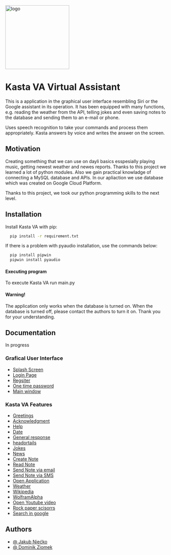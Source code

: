 
<img src="https://user-images.githubusercontent.com/72970978/166124613-df2ae0d7-1f7c-4d03-bbcb-97fc9ead719d.png" alt="logo" width="200"/>

# Kasta VA Virtual Assistant
This is a application in the graphical user interface resembling Siri or the Google assistant in its operation. It has been equipped with many functions, e.g. reading the weather from the API, telling jokes and even saving notes to the database and sending them to an e-mail or phone.

Uses speech recognition to take your commands and process them appropriately. Kasta answers by voice and writes the answer on the screen.

## Motivation

Creating something that we can use on dayli basics esspesially playing music, getting newest weather and newes reports.
Thanks to this project we learned a lot of python modules. Also we gain practical knowladge
of connecting a MySQL database and APIs.
In our apliaction we use database which was created on Google Cloud Platform.

Thanks to this project, we took our python programming skills to the next level.
## Installation

Install Kasta VA with pip:

```bash
  pip install -r requirement.txt

```

If there is a problem with pyaudio installation, use the commands below:

```bash
  pip install pipwin
  pipwin install pyaudio

```
#### Executing program
To execute Kasta VA run main.py

#### Warning! 
The application only works when the database is turned on. When the database is turned off, please contact the authors to turn it on. Thank you for your understanding.
## Documentation

In progress

### Grafical User Interface
* [Splash Screen](#splashScreen)
* [Login Page](#loginPage)
* [Regsiter](#register)
* [One time password](#otp)
* [Main window](#main)

### Kasta VA Features

* [Greetings](#greetings)
* [Acknowledgment](#acknowledgment)
* [Help](#help)
* [Date](#date)
* [General response](#generalresponse)
* [headortails](#headsortails)
* [Jokes](#jokes)
* [News](#news)
* [Create Note](#createnote)
* [Read Note](#readnote)
* [Send Note via email](#sendNoteViaEmail)
* [Send Note via SMS](#sendNoteViaSms)
* [Open Application](#openApp)
* [Weather](#weather)
* [Wikipedia](#wikipedia)
* [WolframAlpha](#wolfram)
* [Open Youtube video](#youtube)
* [Rock paper scisorrs](#rockpapperscissors)
* [Search in google](#googleSearch)

## Authors

- [@ Jakub Niećko](https://github.com/nieckojakub)
- [@ Dominik Ziomek](https://github.com/Dziomek)

